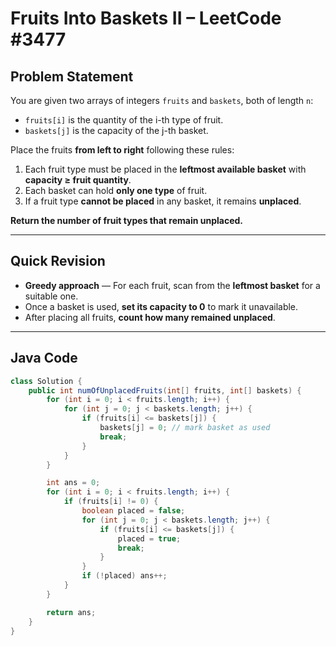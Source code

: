 # Fruits Into Baskets II – LeetCode #3477

## Problem Statement

You are given two arrays of integers `fruits` and `baskets`, both of length `n`:

- `fruits[i]` is the quantity of the i-th type of fruit.
- `baskets[j]` is the capacity of the j-th basket.

Place the fruits **from left to right** following these rules:

1. Each fruit type must be placed in the **leftmost available basket** with **capacity ≥ fruit quantity**.
2. Each basket can hold **only one type** of fruit.
3. If a fruit type **cannot be placed** in any basket, it remains **unplaced**.

**Return the number of fruit types that remain unplaced.**

---

## Quick Revision

- **Greedy approach** — For each fruit, scan from the **leftmost basket** for a suitable one.
- Once a basket is used, **set its capacity to 0** to mark it unavailable.
- After placing all fruits, **count how many remained unplaced**.

---

## Java Code

```java
class Solution {
    public int numOfUnplacedFruits(int[] fruits, int[] baskets) {
        for (int i = 0; i < fruits.length; i++) {
            for (int j = 0; j < baskets.length; j++) {
                if (fruits[i] <= baskets[j]) {
                    baskets[j] = 0; // mark basket as used
                    break;
                }
            }
        }

        int ans = 0;
        for (int i = 0; i < fruits.length; i++) {
            if (fruits[i] != 0) {
                boolean placed = false;
                for (int j = 0; j < baskets.length; j++) {
                    if (fruits[i] <= baskets[j]) {
                        placed = true;
                        break;
                    }
                }
                if (!placed) ans++;
            }
        }

        return ans;
    }
}
